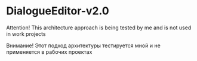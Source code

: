 # DialogueEditor-v2.0
Attention! This architecture approach is being tested by me and is not used in work projects

Внимание! Этот подход архитектуры тестируется мной и не применяется в рабочих проектах
